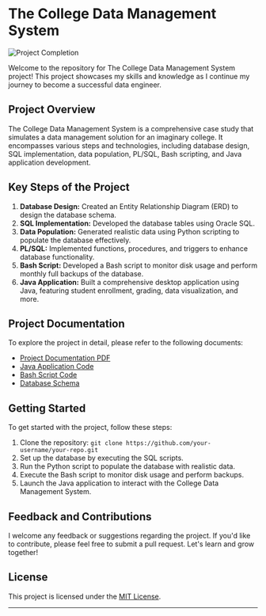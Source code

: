 # The College Data Management System

![Project Completion](https://img.shields.io/badge/Project%20Completion-100%25-brightgreen)

Welcome to the repository for The College Data Management System project! This project showcases my skills and knowledge as I continue my journey to become a successful data engineer.

## Project Overview

The College Data Management System is a comprehensive case study that simulates a data management solution for an imaginary college. It encompasses various steps and technologies, including database design, SQL implementation, data population, PL/SQL, Bash scripting, and Java application development.

## Key Steps of the Project

1. **Database Design:** Created an Entity Relationship Diagram (ERD) to design the database schema.
2. **SQL Implementation:** Developed the database tables using Oracle SQL.
3. **Data Population:** Generated realistic data using Python scripting to populate the database effectively.
4. **PL/SQL:** Implemented functions, procedures, and triggers to enhance database functionality.
5. **Bash Script:** Developed a Bash script to monitor disk usage and perform monthly full backups of the database.
6. **Java Application:** Built a comprehensive desktop application using Java, featuring student enrollment, grading, data visualization, and more.

## Project Documentation

To explore the project in detail, please refer to the following documents:

- [Project Documentation PDF](https://github.com/al-ghaly/Data-Management-Case-Study/blob/main/Project%20Documentations.pdf)
- [Java Application Code](https://github.com/al-ghaly/Data-Management-Case-Study/tree/main/Java%20Source%20Code)
- [Bash Script Code](https://github.com/al-ghaly/Data-Management-Case-Study/blob/main/Bash/backup.sh)
- [Database Schema](https://github.com/al-ghaly/Data-Management-Case-Study/blob/main/SQL/DB%20Scema.png)

## Getting Started

To get started with the project, follow these steps:

1. Clone the repository: `git clone https://github.com/your-username/your-repo.git`
2. Set up the database by executing the SQL scripts.
3. Run the Python script to populate the database with realistic data.
4. Execute the Bash script to monitor disk usage and perform backups.
5. Launch the Java application to interact with the College Data Management System.

## Feedback and Contributions

I welcome any feedback or suggestions regarding the project. If you'd like to contribute, please feel free to submit a pull request. Let's learn and grow together!

## License

This project is licensed under the [MIT License](https://github.com/al-ghaly/Data-Management-Case-Study/blob/main/LICENSE).

---
